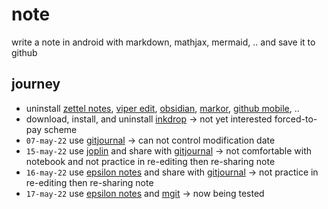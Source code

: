 # note
write a note in android with markdown, mathjax, mermaid, .. and save it to github

## journey
+ uninstall [zettel notes](https://github.com/damionx7/Zettel-Notes-Documentation/), [viper edit](https://github.com/maks/viper-edit), [obsidian](https://github.com/obsidianmd/obsidian-releases), [markor](https://github.com/gsantner/markor), [github mobile](https://github.com/mobile), ..
+ download, install, and uninstall [inkdrop](https://github.com/inkdropapp/releases) &rightarrow; not yet interested forced-to-pay scheme
+ `07-may-22` use [gitjournal](https://github.com/GitJournal/GitJournal) &rightarrow; can not control modification date
+ `15-may-22` use [joplin](https://github.com/laurent22/joplin) and share with [gitjournal](https://github.com/GitJournal/GitJournal) &rightarrow; not comfortable with notebook and not practice in re-editing then re-sharing note
+ `16-may-22` use [epsilon notes](https://github.com/ekartoyev/epsilonnotes) and share with [gitjournal](https://github.com/GitJournal/GitJournal) &rightarrow; not practice in re-editing then re-sharing note
+ `17-may-22` use [epsilon notes](https://github.com/ekartoyev/epsilonnotes) and [mgit](https://github.com/maks/MGit) &rightarrow; now being tested

